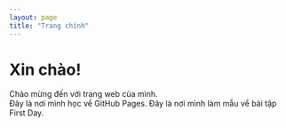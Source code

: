```yaml
---
layout: page
title: "Trang chính"
---
```


# Xin chào!

Chào mừng đến với trang web của mình.  
Đây là nơi mình học về GitHub Pages. 
Đây là nơi mình làm mẫu về bài tập First Day.  

